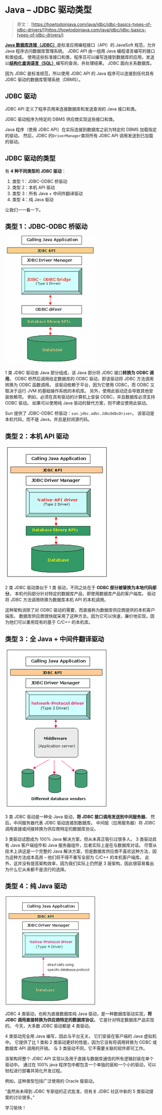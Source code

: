 # Java – JDBC 驱动类型

> 原文： [https://howtodoinjava.com/java/jdbc/jdbc-basics-types-of-jdbc-drivers/](https://howtodoinjava.com/java/jdbc/jdbc-basics-types-of-jdbc-drivers/)

[**Java 数据库连接（JDBC）**](https://docs.oracle.com/html/A95261_01/jdgjdbc.htm)是标准应用编程接口（API）的 JavaSoft 规范，允许 Java 程序访问数据库管理系统。 JDBC API 由一组用 Java 编程语言编写的接口和类组成。 使用这些标准接口和类，程序员可以编写连接到数据库的应用，发送以[**结构化查询语言（SQL）**](https://en.wikipedia.org/wiki/SQL)编写的查询，并处理结果。 JDBC 面向关系数据库。

因为 JDBC 是标准规范，所以使用 JDBC API 的 Java 程序可以连接到任何具有 JDBC 驱动的数据库管理系统（DBMS）。

## JDBC 驱动

JDBC API 定义了程序员用来连接数据库和发送查询的 Java 接口和类。

JDBC 驱动程序为特定的 DBMS 供应商实现这些接口和类。

Java 程序（使用 JDBC API）在实际连接到数据库之前为特定的 DBMS 加载指定的驱动。 然后，JDBC 的`DriverManager`类将所有 JDBC API 调用发送到已加载的驱动。

## JDBC 驱动的类型

有 **4 种不同类型的 JDBC 驱动**：

1.  类型 1：JDBC-ODBC 桥驱动
2.  类型 2：本机 API 驱动
3.  类型 3：所有 Java + 中间件翻译驱动
4.  类型 4：纯 Java 驱动

让我们一一看一下。

## 类型 1：JDBC-ODBC 桥驱动

![JDBC-driver-type-1](img/440e9897cd022f37f75f882d58f6c66f.png)

1 类 JDBC 驱动由 Java 部分组成，该 Java 部分将 JDBC 接口**转换为 ODBC 调用**。 ODBC 桥然后调用给定数据库的 ODBC 驱动，即该驱动将 JDBC 方法调用转换为 ODBC 函数调用。 该驱动依赖于平台，因为它使用 ODBC，而 ODBC 又取决于运行 JVM 的基础操作系统的本机库。 另外，使用此驱动还会导致其他安装依赖项。 例如，必须在具有驱动的计算机上安装 ODBC，并且数据库必须支持 ODBC 驱动。 如果可以使用纯 Java 驱动的替代方案，则不建议使用此驱动。

Sun 提供了 JDBC-ODBC 桥驱动：`sun.jdbc.odbc.JdbcOdbcDriver`。 该驱动是本机代码，而不是 Java，并且是封闭源代码。

## 类型 2：本机 API 驱动

![JDBC-driver-type-2](img/fd5d4e0e7dfef2961b6755a45662895e.png)

2 类 JDBC 驱动类似于 1 类 驱动，不同之处在于 **ODBC 部分被替换为本地代码部分**。 本机代码部分针对特定的数据库产品，即使用数据库产品的客户端库。 驱动将 JDBC 方法调用转换为数据库本机 API 的本机调用。

这种架构消除了对 ODBC 驱动的需要，而直接称为数据库供应商提供的本机客户端库。 数据库供应商很快就采用了这种方法，因为它可以快速，廉价地实现，因为他们可以重用现有的基于 C/C++ 的本机库。

## 类型 3：全 Java + 中间件翻译驱动

![JDBC-driver-type-3](img/c6e4cd03907bfa7138f6f45292193b98.png)

3 类 JDBC 驱动是一种全 Java 驱动，**将 JDBC 接口调用发送到中间服务器**。 然后，中间服务器代表 JDBC 驱动连接到数据库。 中间层（应用服务器）将 JDBC 调用直接或间接转换为供应商特定的数据库协议。

3 类驱动试图成为 100% Java 解决方案，但从未真正吸引过很多人。 3 类驱动具有 Java 客户端组件和 Java  服务器组件，后者实际上是在与数据库对话。 尽管从技术上讲这是一个完整的 Java 解决方案，但是数据库供应商不喜欢这种方法，因为这种方法成本高昂 – 他们将不得不重写全部为 C/C++ 的本机客户端库。 此外，这并没有提高架构效率，因为我们实际上仍然是 3 层架构，因此很容易看出为什么它从来都不是流行的选择。

## 类型 4：纯 Java 驱动

![JDBC-driver-type-4](img/0be1b8a93a38e93eef125c91a5cc06a2.png)

JDBC 4 类驱动，也称为直接数据库纯 Java 驱动，是一种数据库驱动实现，**将 JDBC 调用直接转换为供应商特定的数据库协议**。 它是针对特定数据库产品实现的。 今天，大多数 JDBC 驱动都是 4 类驱动。

4 类驱动完全用 Java 编写，因此与平台无关。 它们安装在客户端的 Java 虚拟机中。 它提供了比 1 类和 2 类驱动更好的性能，因为它没有将调用转换为 ODBC 或数据库 API 调用的开销。 与 3 类驱动不同，它不需要关联的软件即可工作。

该架构将整个 JDBC API 实现以及用于直接与数据库通信的所有逻辑封装在单个驱动中。 通过在 100% java 程序包中都包含一个单独的层和一个小的驱动，可以轻松进行部署并简化开发过程。

例如，这种类型包括广泛使用的 Oracle 瘦驱动。

“虽然尚未得到 JDBC 专家组的正式批准，但有关 JDBC 社区中新的 5 类驱动提案的讨论很多。”

学习愉快！